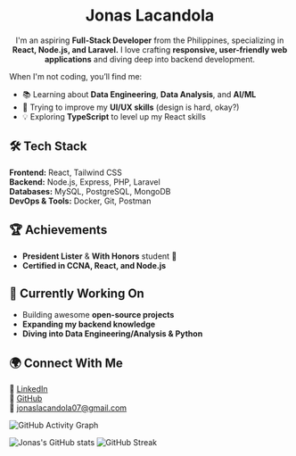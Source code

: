 <div align="center">
  <h1>Jonas Lacandola</h1>
  <p>I'm an aspiring <b>Full-Stack Developer</b> from the Philippines, specializing in <b>React, Node.js, and Laravel.</b> I love crafting <b>responsive, user-friendly web applications</b> and diving deep into backend development. </p> 
</div>

When I'm not coding, you’ll find me:  
- 📚 Learning about **Data Engineering**, **Data Analysis**, and **AI/ML**  
- 🎨 Trying to improve my **UI/UX skills** (design is hard, okay?)  
- 💡 Exploring **TypeScript** to level up my React skills  

## 🛠 Tech Stack  
**Frontend:** React, Tailwind CSS  
**Backend:** Node.js, Express, PHP, Laravel  
**Databases:** MySQL, PostgreSQL, MongoDB  
**DevOps & Tools:** Docker, Git, Postman  

## 🏆 Achievements  
- **President Lister** & **With Honors** student 🏅  
- **Certified in CCNA, React, and Node.js**   

## 🎯 Currently Working On  
- Building awesome **open-source projects**  
- **Expanding my backend knowledge**  
- **Diving into Data Engineering/Analysis & Python**  

## 🌍 Connect With Me  
📌 [LinkedIn](https://linkedin.com/in/jonaslacandola0617)  
🐙 [GitHub](https://github.com/jonaslacandola)  
📩 jonaslacandola07@gmail.com  

![GitHub Activity Graph](https://github-readme-activity-graph.vercel.app/graph?username=jonaslacandola0617&theme=github-compact)

![Jonas's GitHub stats](https://github-readme-stats.vercel.app/api?username=jonaslacandola0617&show_icons=true&theme=default)
![GitHub Streak](https://streak-stats.demolab.com?user=jonaslacandola0617&theme=default)

